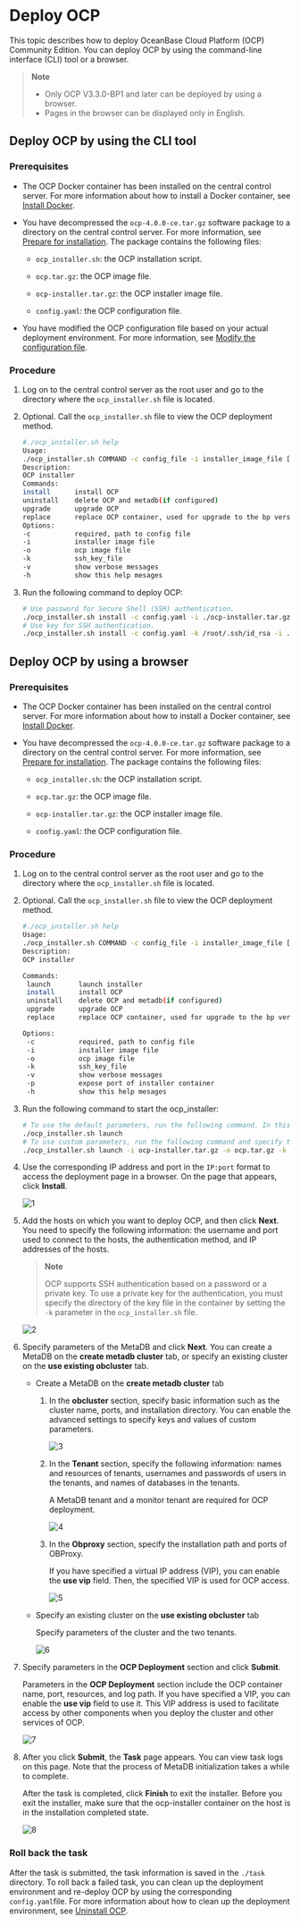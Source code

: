 # Deploy OCP

This topic describes how to deploy OceanBase Cloud Platform (OCP) Community Edition.
You can deploy OCP by using the command-line interface (CLI) tool or a browser.

> **Note**
>
> * Only OCP V3.3.0-BP1 and later can be deployed by using a browser.
> * Pages in the browser can be displayed only in English.

## Deploy OCP by using the CLI tool

### Prerequisites

* The OCP Docker container has been installed on the central control server. For more information about how to install a Docker container, see [Install Docker](9.deploy-appendix/1.install-docker.md).

* You have decompressed the `ocp-4.0.0-ce.tar.gz` software package to a directory on the central control server. For more information, see [Prepare for installation](4.installation-preparation.md). The package contains the following files:

  * `ocp_installer.sh`: the OCP installation script.

  * `ocp.tar.gz`: the OCP image file.

  * `ocp-installer.tar.gz`: the OCP installer image file.

  * `config.yaml`: the OCP configuration file.
* You have modified the OCP configuration file based on your actual deployment environment. For more information, see [Modify the configuration file](5.modify-conf-file.md).

### Procedure

1. Log on to the central control server as the root user and go to the directory where the `ocp_installer.sh` file is located.
2. Optional. Call the `ocp_installer.sh` file to view the OCP deployment method.

   ```bash
   #./ocp_installer.sh help
   Usage:
   ./ocp_installer.sh COMMAND -c config_file -i installer_image_file [-o ocp_image_file] [-k ssh_key_file] [-v] [-h]
   Description:
   OCP installer
   Commands:
   install      install OCP
   uninstall    delete OCP and metadb(if configured)
   upgrade      upgrade OCP
   replace      replace OCP container, used for upgrade to the bp version, or just restart
   Options:
   -c           required, path to config file
   -i           installer image file
   -o           ocp image file
   -k           ssh_key_file
   -v           show verbose messages
   -h           show this help mesages
   ```

3. Run the following command to deploy OCP:

   ```bash
   # Use password for Secure Shell (SSH) authentication.
   ./ocp_installer.sh install -c config.yaml -i ./ocp-installer.tar.gz -o ./ocp.tar.gz
   # Use key for SSH authentication.
   ./ocp_installer.sh install -c config.yaml -k /root/.ssh/id_rsa -i ./ocp-installer.tar.gz -o ./ocp.tar.gz
   ```

## Deploy OCP by using a browser

### Prerequisites

* The OCP Docker container has been installed on the central control server. For more information about how to install a Docker container, see [Install Docker](9.deploy-appendix/1.install-docker.md).

* You have decompressed the `ocp-4.0.0-ce.tar.gz` software package to a directory on the central control server. For more information, see [Prepare for installation](4.installation-preparation.md). The package contains the following files:

  * `ocp_installer.sh`: the OCP installation script.

  * `ocp.tar.gz`: the OCP image file.

  * `ocp-installer.tar.gz`: the OCP installer image file.

  * `config.yaml`: the OCP configuration file.

### Procedure

1. Log on to the central control server as the root user and go to the directory where the `ocp_installer.sh` file is located.
2. Optional. Call the `ocp_installer.sh` file to view the OCP deployment method.

   ```bash
   #./ocp_installer.sh help
   Usage:
   ./ocp_installer.sh COMMAND -c config_file -i installer_image_file [-o ocp_image_file] [-k ssh_key_file] [-v] [-h]
   Description:
   OCP installer

   Commands:
    launch       launch installer
    install      install OCP
    uninstall    delete OCP and metadb(if configured)
    upgrade      upgrade OCP
    replace      replace OCP container, used for upgrade to the bp version, or just restart

   Options:
    -c           required, path to config file
    -i           installer image file
    -o           ocp image file
    -k           ssh_key_file
    -v           show verbose messages
    -p           expose port of installer container
    -h           show this help mesages
   ```

3. Run the following command to start the ocp_installer:

   ```bash
   # To use the default parameters, run the following command. In this case, the image file in the current directory, id_rsa file of the current user, and Port 3000 are used.
   ./ocp_installer.sh launch
   # To use custom parameters, run the following command and specify the image file, key file, and port number.
   ./ocp_installer.sh launch -i ocp-installer.tar.gz -o ocp.tar.gz -k /root/.ssh/id_rsa -p 3000
   ```

4. Use the corresponding IP address and port in the `IP:port` format to access the deployment page in a browser. On the page that appears, click **Install**.

   ![1](https://obbusiness-private.oss-cn-shanghai.aliyuncs.com/doc/img/ocp/%E7%99%BB%E5%BD%95OCP.png)

5. Add the hosts on which you want to deploy OCP, and then click **Next**.
   You need to specify the following information: the username and port used to connect to the hosts, the authentication method, and IP addresses of the hosts.

   > **Note**
   >
   > OCP supports SSH authentication based on a password or a private key. To use a private key for the authentication, you must specify the directory of the key file in the container by setting the `-k` parameter in the `ocp_installer.sh` file.

   ![2](https://obbusiness-private.oss-cn-shanghai.aliyuncs.com/doc/img/ocp/%E6%B7%BB%E5%8A%A0%E4%B8%BB%E6%9C%BA.png)

6. Specify parameters of the MetaDB and click **Next**.
   You can create a MetaDB on the **create metadb cluster** tab, or specify an existing cluster on the **use existing obcluster** tab.

   * Create a MetaDB on the **create metadb cluster** tab

      1. In the **obcluster** section, specify basic information such as the cluster name, ports, and installation directory. You can enable the advanced settings to specify keys and values of custom parameters.

         ![3](https://obbusiness-private.oss-cn-shanghai.aliyuncs.com/doc/img/ocp/%E5%85%A8%E6%96%B0%E9%83%A8%E7%BD%B2.png)

      2. In the **Tenant** section, specify the following information: names and resources of tenants, usernames and passwords of users in the tenants, and names of databases in the tenants.

         A MetaDB tenant and a monitor tenant are required for OCP deployment.

         ![4](https://obbusiness-private.oss-cn-shanghai.aliyuncs.com/doc/img/ocp/%E7%A7%9F%E6%88%B7%E4%BF%A1%E6%81%AF.png)

      3. In the **Obproxy** section, specify the installation path and ports of OBProxy.

         If you have specified a virtual IP address (VIP), you can enable the **use vip** field. Then, the specified VIP is used for OCP access.

         ![5](https://obbusiness-private.oss-cn-shanghai.aliyuncs.com/doc/img/ocp/obproxy.png)

   * Specify an existing cluster on the **use existing obcluster** tab

      Specify parameters of the cluster and the two tenants.

      ![6](https://obbusiness-private.oss-cn-shanghai.aliyuncs.com/doc/img/ocp/%E4%BD%BF%E7%94%A8%E5%B7%B2%E6%9C%89%E9%9B%86%E7%BE%A4.png)

7. Specify parameters in the **OCP Deployment** section and click **Submit**.

   Parameters in the **OCP Deployment** section include the OCP container name, port, resources, and log path. If you have specified a VIP, you can enable the **use vip** field to use it. This VIP address is used to facilitate access by other components when you deploy the cluster and other services of OCP.

   ![7](https://obbusiness-private.oss-cn-shanghai.aliyuncs.com/doc/img/ocp/%E9%85%8D%E7%BD%AEOCP%E9%83%A8%E7%BD%B2%E7%9B%B8%E5%85%B3%E4%BF%A1%E6%81%AF.png)

8. After you click **Submit**, the **Task** page appears. You can view task logs on this page. Note that the process of MetaDB initialization takes a while to complete.

   After the task is completed, click **Finish** to exit the installer. Before you exit the installer, make sure that the ocp-installer container on the host is in the installation completed state.

   ![8](https://obbusiness-private.oss-cn-shanghai.aliyuncs.com/doc/img/ocp/%E6%8F%90%E4%BA%A4%E4%BB%BB%E5%8A%A1.png)

### Roll back the task

After the task is submitted, the task information is saved in the `./task` directory. To roll back a failed task, you can clean up the deployment environment and re-deploy OCP by using the corresponding `config.yaml`file. For more information about how to clean up the deployment environment, see [Uninstall OCP](9.deploy-appendix/2.uninstall-ocp.md).
